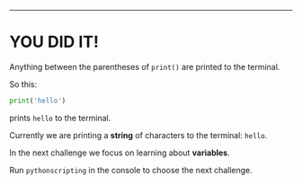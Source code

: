 ---

# YOU DID IT!

Anything between the parentheses of `print()` are printed to the terminal.

So this: 

```py
print('hello')
```

prints `hello` to the terminal.

Currently we are printing a **string** of characters to the terminal: `hello`.

In the next challenge we focus on learning about **variables**.

Run `pythonscripting` in the console to choose the next challenge.
